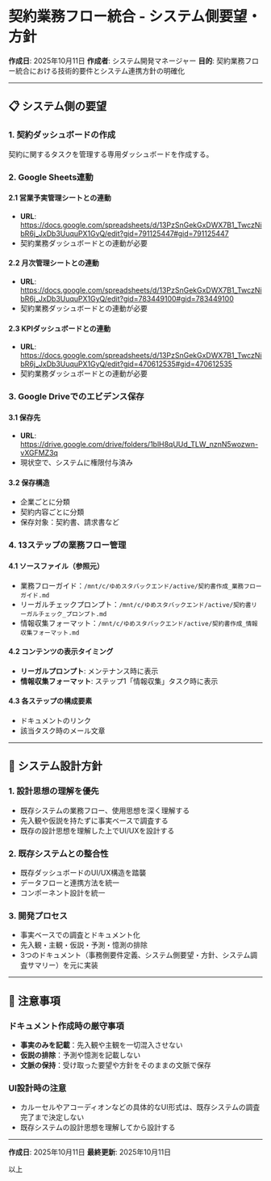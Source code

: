 # 契約業務フロー統合 - システム側要望・方針

**作成日**: 2025年10月11日
**作成者**: システム開発マネージャー
**目的**: 契約業務フロー統合における技術的要件とシステム連携方針の明確化

---

## 📋 システム側の要望

### 1. 契約ダッシュボードの作成
契約に関するタスクを管理する専用ダッシュボードを作成する。

### 2. Google Sheets連動

#### 2.1 営業予実管理シートとの連動
- **URL**: https://docs.google.com/spreadsheets/d/13PzSnGekGxDWX7B1_TwczNibR6j_JxDb3UuquPX1GyQ/edit?gid=791125447#gid=791125447
- 契約業務ダッシュボードとの連動が必要

#### 2.2 月次管理シートとの連動
- **URL**: https://docs.google.com/spreadsheets/d/13PzSnGekGxDWX7B1_TwczNibR6j_JxDb3UuquPX1GyQ/edit?gid=783449100#gid=783449100
- 契約業務ダッシュボードとの連動が必要

#### 2.3 KPIダッシュボードとの連動
- **URL**: https://docs.google.com/spreadsheets/d/13PzSnGekGxDWX7B1_TwczNibR6j_JxDb3UuquPX1GyQ/edit?gid=470612535#gid=470612535
- 契約業務ダッシュボードとの連動が必要

### 3. Google Driveでのエビデンス保存

#### 3.1 保存先
- **URL**: https://drive.google.com/drive/folders/1blH8qUUd_TLW_nznN5wozwn-vXGFMZ3q
- 現状空で、システムに権限付与済み

#### 3.2 保存構造
- 企業ごとに分類
- 契約内容ごとに分類
- 保存対象：契約書、請求書など

### 4. 13ステップの業務フロー管理

#### 4.1 ソースファイル（参照元）
- 業務フローガイド：`/mnt/c/ゆめスタバックエンド/active/契約書作成_業務フローガイド.md`
- リーガルチェックプロンプト：`/mnt/c/ゆめスタバックエンド/active/契約書リーガルチェック_プロンプト.md`
- 情報収集フォーマット：`/mnt/c/ゆめスタバックエンド/active/契約書作成_情報収集フォーマット.md`

#### 4.2 コンテンツの表示タイミング
- **リーガルプロンプト**: メンテナンス時に表示
- **情報収集フォーマット**: ステップ1「情報収集」タスク時に表示

#### 4.3 各ステップの構成要素
- ドキュメントのリンク
- 該当タスク時のメール文章

---

## 🎯 システム設計方針

### 1. 設計思想の理解を優先
- 既存システムの業務フロー、使用思想を深く理解する
- 先入観や仮説を持たずに事実ベースで調査する
- 既存の設計思想を理解した上でUI/UXを設計する

### 2. 既存システムとの整合性
- 既存ダッシュボードのUI/UX構造を踏襲
- データフローと連携方法を統一
- コンポーネント設計を統一

### 3. 開発プロセス
- 事実ベースでの調査とドキュメント化
- 先入観・主観・仮説・予測・憶測の排除
- 3つのドキュメント（事務側要件定義、システム側要望・方針、システム調査サマリー）を元に実装

---

## 📝 注意事項

### ドキュメント作成時の厳守事項
- **事実のみを記載**：先入観や主観を一切混入させない
- **仮説の排除**：予測や憶測を記載しない
- **文脈の保持**：受け取った要望や方針をそのままの文脈で保存

### UI設計時の注意
- カルーセルやアコーディオンなどの具体的なUI形式は、既存システムの調査完了まで決定しない
- 既存システムの設計思想を理解してから設計する

---

**作成日**: 2025年10月11日
**最終更新**: 2025年10月11日

以上
